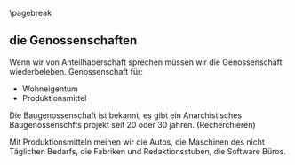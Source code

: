 \pagebreak

## die Genossenschaften

Wenn wir von Anteilhaberschaft sprechen müssen wir die Genossenschaft wiederbeleben.
Genossenschaft für:

* Wohneigentum
* Produktionsmittel

Die Baugenossenschaft ist bekannt, es gibt ein Anarchistisches Baugenossenschfts projekt seit 20 oder 30 jahren. (Recherchieren)

Mit Produktionsmitteln meinen wir die Autos, die Maschinen des nicht Täglichen Bedarfs, die Fabriken und Redaktionsstuben, die Software Büros. 


